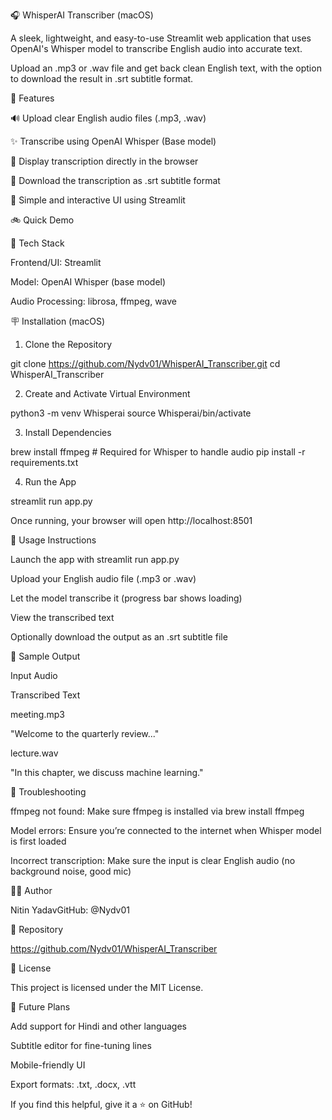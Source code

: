 🎧 WhisperAI Transcriber (macOS)

A sleek, lightweight, and easy-to-use Streamlit web application that uses OpenAI's Whisper model to transcribe English audio into accurate text.

Upload an .mp3 or .wav file and get back clean English text, with the option to download the result in .srt subtitle format.

🚀 Features

🔊 Upload clear English audio files (.mp3, .wav)

✨ Transcribe using OpenAI Whisper (Base model)

📄 Display transcription directly in the browser

🔗 Download the transcription as .srt subtitle format

🔸 Simple and interactive UI using Streamlit

🚲 Quick Demo

 

🔧 Tech Stack

Frontend/UI: Streamlit

Model: OpenAI Whisper (base model)

Audio Processing: librosa, ffmpeg, wave

🪧 Installation (macOS)

1. Clone the Repository

git clone https://github.com/Nydv01/WhisperAI_Transcriber.git
cd WhisperAI_Transcriber

2. Create and Activate Virtual Environment

python3 -m venv Whisperai
source Whisperai/bin/activate

3. Install Dependencies

brew install ffmpeg  # Required for Whisper to handle audio
pip install -r requirements.txt

4. Run the App

streamlit run app.py

Once running, your browser will open http://localhost:8501

🔹 Usage Instructions

Launch the app with streamlit run app.py

Upload your English audio file (.mp3 or .wav)

Let the model transcribe it (progress bar shows loading)

View the transcribed text

Optionally download the output as an .srt subtitle file

🔮 Sample Output

Input Audio

Transcribed Text

meeting.mp3

"Welcome to the quarterly review..."

lecture.wav

"In this chapter, we discuss machine learning."

🚨 Troubleshooting

ffmpeg not found: Make sure ffmpeg is installed via brew install ffmpeg

Model errors: Ensure you’re connected to the internet when Whisper model is first loaded

Incorrect transcription: Make sure the input is clear English audio (no background noise, good mic)

👨‍💻 Author

Nitin YadavGitHub: @Nydv01

📁 Repository

https://github.com/Nydv01/WhisperAI_Transcriber

📄 License

This project is licensed under the MIT License.

🚀 Future Plans

Add support for Hindi and other languages

Subtitle editor for fine-tuning lines

Mobile-friendly UI

Export formats: .txt, .docx, .vtt

If you find this helpful, give it a ⭐️ on GitHub!
